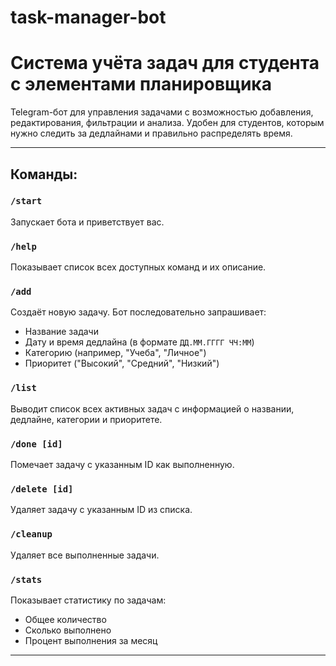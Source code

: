 # task-manager-bot

# Система учёта задач для студента с элементами планировщика

Telegram-бот для управления задачами с возможностью добавления, редактирования, фильтрации и анализа. Удобен для студентов, которым нужно следить за дедлайнами и правильно распределять время.

---

## Команды:

### `/start`
Запускает бота и приветствует вас.

### `/help`
Показывает список всех доступных команд и их описание.

### `/add`
Создаёт новую задачу. Бот последовательно запрашивает:
- Название задачи
- Дату и время дедлайна (в формате `ДД.ММ.ГГГГ ЧЧ:ММ`)
- Категорию (например, "Учеба", "Личное")
- Приоритет ("Высокий", "Средний", "Низкий")

### `/list`
Выводит список всех активных задач с информацией о названии, дедлайне, категории и приоритете.

### `/done [id]`
Помечает задачу с указанным ID как выполненную.

### `/delete [id]`
Удаляет задачу с указанным ID из списка.

### `/cleanup`
Удаляет все выполненные задачи.

### `/stats`
Показывает статистику по задачам:
- Общее количество
- Сколько выполнено
- Процент выполнения за месяц

---


